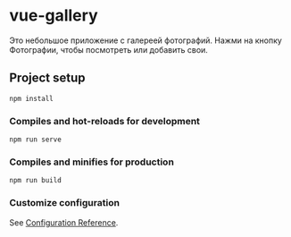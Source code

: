 # vue-gallery
Это небольшое приложение с галереей фотографий. Нажми на кнопку Фотографии, чтобы посмотреть или добавить свои.

## Project setup
```
npm install
```

### Compiles and hot-reloads for development
```
npm run serve
```

### Compiles and minifies for production
```
npm run build
```

### Customize configuration
See [Configuration Reference](https://cli.vuejs.org/config/).
